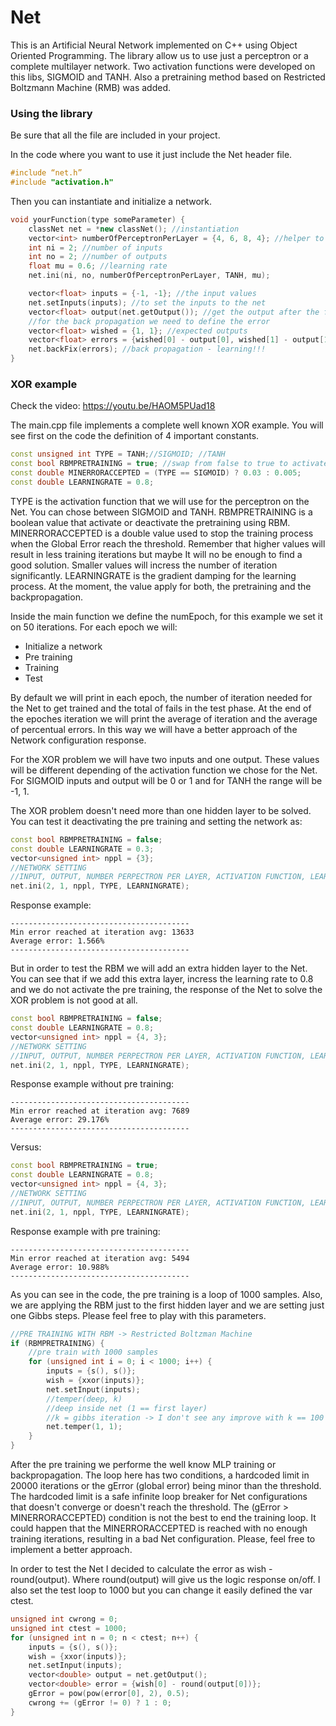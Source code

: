 # Net
This is an Artificial Neural Network implemented on C++ using Object Oriented Programming.
The library allow us to use just a perceptron or a complete multilayer network.
Two activation functions were developed on this libs, SIGMOID and TANH.
Also a pretraining method based on Restricted Boltzmann Machine (RMB) was added.

### Using the library

Be sure that all the file are included in your project.

In the code where you want to use it just include the Net header file.

```c++
#include “net.h”
#include "activation.h"
```

Then you can instantiate and initialize a network.

```c++
void yourFunction(type someParameter) {
	classNet net = *new classNet(); //instantiation
	vector<int> numberOfPerceptronPerLayer = {4, 6, 8, 4}; //helper to initialize the network
	int ni = 2; //number of inputs
	int no = 2; //number of outputs
	float mu = 0.6; //learning rate
	net.ini(ni, no, numberOfPerceptronPerLayer, TANH, mu);

	vector<float> inputs = {-1, -1}; //the input values
	net.setInputs(inputs); //to set the inputs to the net
	vector<float> output(net.getOutput()); //get the output after the forward propagation
	//for the back propagation we need to define the error
	vector<float> wished = {1, 1}; //expected outputs
	vector<float> errors = {wished[0] - output[0], wished[1] - output[1]}; //errors
	net.backFix(errors); //back propagation - learning!!!
}
```

### XOR example

Check the video: https://youtu.be/HAOM5PUad18

The main.cpp file implements a complete well known XOR example.
You will see first on the code the definition of 4 important constants.

```c++
const unsigned int TYPE = TANH;//SIGMOID; //TANH
const bool RBMPRETRAINING = true; //swap from false to true to activate the pre training
const double MINERRORACCEPTED = (TYPE == SIGMOID) ? 0.03 : 0.005;
const double LEARNINGRATE = 0.8;
```

TYPE is the activation function that we will use for the perceptron on the Net. You can chose between SIGMOID and TANH.
RBMPRETRAINING is a boolean value that activate or deactivate the pretraining using RBM.
MINERRORACCEPTED is a double value used to stop the training process when the Global Error reach the threshold. Remember that higher values will result in less training iterations but maybe It will no be enough to find a good solution. Smaller values will incress the number of iteration significantly.
LEARNINGRATE is the gradient damping for the learning process. At the moment, the value apply for both, the pretraining and the backpropagation.

Inside the main function we define the numEpoch, for this example we set it on 50 iterations.
For each epoch we will:
* Initialize a network
* Pre training
* Training
* Test

By default we will print in each epoch, the number of iteration needed for the Net to get trained and the total of fails in the test phase.
At the end of the epoches iteration we will print the average of iteration and the average of percentual errors.
In this way we will have a better approach of the Network configuration response.

For the XOR problem we will have two inputs and one output. These values will be different depending of the activation function we chose for the Net.
For SIGMOID inputs and output will be 0 or 1 and for TANH the range will be -1, 1.

The XOR problem doesn't need more than one hidden layer to be solved. You can test it deactivating the pre training and setting the network as:

```c++
const bool RBMPRETRAINING = false;
const double LEARNINGRATE = 0.3;
vector<unsigned int> nppl = {3};
//NETWORK SETTING
//INPUT, OUTPUT, NUMBER PERPECTRON PER LAYER, ACTIVATION FUNCTION, LEARNING RATE
net.ini(2, 1, nppl, TYPE, LEARNINGRATE);
```
Response example:
```
----------------------------------------
Min error reached at iteration avg: 13633
Average error: 1.566%
----------------------------------------
```

But in order to test the RBM we will add an extra hidden layer to the Net. You can see that if we add this extra layer, incress the learning rate to 0.8 and we do not activate the pre training, the response of the Net to solve the XOR problem is not good at all.

```c++
const bool RBMPRETRAINING = false;
const double LEARNINGRATE = 0.8;
vector<unsigned int> nppl = {4, 3};
//NETWORK SETTING
//INPUT, OUTPUT, NUMBER PERPECTRON PER LAYER, ACTIVATION FUNCTION, LEARNING RATE
net.ini(2, 1, nppl, TYPE, LEARNINGRATE);
```

Response example without pre training:
```
----------------------------------------
Min error reached at iteration avg: 7689
Average error: 29.176%
----------------------------------------
```

Versus:

```c++
const bool RBMPRETRAINING = true;
const double LEARNINGRATE = 0.8;
vector<unsigned int> nppl = {4, 3};
//NETWORK SETTING
//INPUT, OUTPUT, NUMBER PERPECTRON PER LAYER, ACTIVATION FUNCTION, LEARNING RATE
net.ini(2, 1, nppl, TYPE, LEARNINGRATE);
```

Response example with pre training:
```
----------------------------------------
Min error reached at iteration avg: 5494
Average error: 10.988%
----------------------------------------
```

As you can see in the code, the pre training is a loop of 1000 samples. Also, we are applying the RBM just to the first hidden layer and we are setting just one Gibbs steps. Please feel free to play with this parameters.

```c++
//PRE TRAINING WITH RBM -> Restricted Boltzman Machine
if (RBMPRETRAINING) {
	//pre train with 1000 samples
	for (unsigned int i = 0; i < 1000; i++) {
		inputs = {s(), s()};
		wish = {xxor(inputs)};
		net.setInput(inputs);
		//temper(deep, k)
		//deep inside net (1 == first layer)
		//k = gibbs iteration -> I don't see any improve with k == 100 or k == 1
		net.temper(1, 1);
	}
}
```

After the pre training we performe the well know MLP training or backpropagation. The loop here has two conditions, a hardcoded limit in 20000 iterations or the gError (global error) being minor than the threshold.
The hardcoded limit is a safe infinite loop breaker for Net configurations that doesn't converge or doesn't reach the threshold.
The (gError > MINERRORACCEPTED) condition is not the best to end the training loop. It could happen that the MINERRORACCEPTED is reached with no enough training iterations, resulting in a bad Net configuration. Please, feel free to implement a better approach.

In order to test the Net I decided to calculate the error as wish - round(output). Where round(output) will give us the logic response on/off. I also set the test loop to 1000 but you can change it easily defined the var ctest.

```c++
unsigned int cwrong = 0;
unsigned int ctest = 1000;
for (unsigned int n = 0; n < ctest; n++) {
	inputs = {s(), s()};
	wish = {xxor(inputs)};
	net.setInput(inputs);
	vector<double> output = net.getOutput();
	vector<double> error = {wish[0] - round(output[0])};
	gError = pow(pow(error[0], 2), 0.5);
	cwrong += (gError != 0) ? 1 : 0;
}
```
